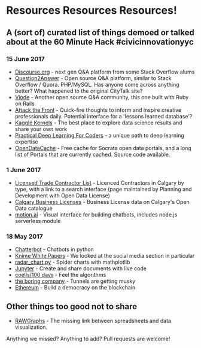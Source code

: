 # Resources Resources Resources!

## A (sort of) curated list of things demoed or talked about at the 60 Minute Hack #civicinnovationyyc

### 15 June 2017

- [Discourse.org](http://www.discourse.org/) - next gen Q&A platform from some Stack Overflow alums
- [Question2Answer](http://www.question2answer.org/) - Open source Q&A platform, similar to Stack Overflow / Quora. PHP/MySQL. Has anyone come across anything better? What happened to the original CityTalk site?
- [Viode](http://viode.github.io/) - Another open source Q&A community, this one built with Ruby on Rails
- [Attack the Front](http://attackthefront.com) - Quick-fire thoughts to inform and inspire creative professionals daily. Potential interface for a 'lessons learned database'?
- [Kaggle Kernels](https://www.kaggle.com/kernels) - The best place to explore data science results and share your own work
- [Practical Deep Learning For Coders](http://course.fast.ai/) - a unique path to deep learning expertise
- [OpenDataCache](http://www.opendatacache.com/) - Free cache for Socrata open data portals, and a long list of Portals that are currently cached. Source code available.

### 1 June 2017

- [Licensed Trade Contractor List](https://dbaservices.calgary.ca/publicinq/Default.aspx?PossePresentation=LicensedTradeContractorsSel&PosseObjectId=124631268) - Licenced Contractors in Calgary by type, with a link to a search interface (page maintained by Planning and Development with Open Data License)
- [Calgary Business Licenses](https://data.calgary.ca/Business-and-Economic-Activity/Calgary-Business-Licenses/vdjc-pybd) - Business License data on Calgary's Open Data catalogue
- [motion.ai](https://www.motion.ai/) - Visual interface for building chatbots, includes node.js serverless module


### 18 May 2017

- [Chatterbot](https://github.com/gunthercox/ChatterBot) - Chatbots in python
- [Knime White Papers](https://www.knime.org/white-papers) - We looked at the social media section in particular
- [radar_chart.py](https://matplotlib.org/examples/api/radar_chart.html) - Spider charts with mathplotlib
- [Jupyter](http://jupyter.org/) - Create and share documents with live code
- [coells/100 days](https://github.com/coells/100days) - Feel the algorithms
- [the boring company](https://www.boringcompany.com/) - Tunnels are getting musky
- [Ethereum](https://www.ethereum.org/) - Build a democracy on the blockchain


## Other things too good not to share

- [RAWGraphs](http://rawgraphs.io) - The missing link between spreadsheets and data visualization.

Anything we missed? Anything to add? Pull requests are welcome!
